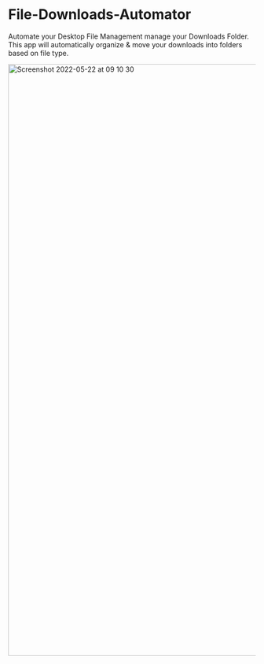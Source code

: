 # File-Downloads-Automator

Automate your Desktop File Management manage your Downloads Folder. This app will automatically organize & move your downloads into folders based on file type.

<img width="1202" alt="Screenshot 2022-05-22 at 09 10 30" src="https://user-images.githubusercontent.com/86713957/169681711-782028c7-7e6e-417f-950a-ab8a4777479b.png">
